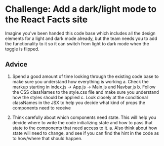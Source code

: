 # Challenge: Add a dark/light mode to the React Facts site

Imagine you've been handed this code base which includes
all the design elements for a light and dark mode already,
but the team needs you to add the functionality to it so
it can switch from light to dark mode when the toggle is
flipped.

## Advice

1. Spend a good amount of time looking through the existing
code base to make sure you understand how everything is
working
  a. Check the markup starting in index.js -> App.js
  -> Main.js and Navbar.js
  b. Follow the CSS classNames to the style.css file
  and make sure you understand how the styles should
  be applied
  c. Look closely at the conditional classNames in
  the JSX to help you decide what kind of props
  the components need to receive

2. Think carefully about which components need state.
This will help you decide where to write the code
initializing state and how to pass that state to
the components that need access to it.
  a. Also think about how state will need to change,
  and see if you can find the hint in the code as to how/where that should happen.
